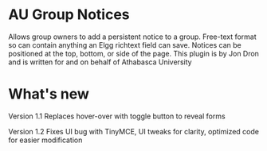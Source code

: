 AU Group Notices
=========================
Allows group owners to add a persistent notice to a group. Free-text format so can contain anything an Elgg richtext field can save. 
Notices can be positioned at the top, bottom, or side of the page.
This plugin is by Jon Dron and is written for and on behalf of Athabasca University

What's new
=========================
Version 1.1
Replaces hover-over with toggle button to reveal forms

Version 1.2
Fixes UI bug with TinyMCE, UI tweaks for clarity, optimized code for easier modification